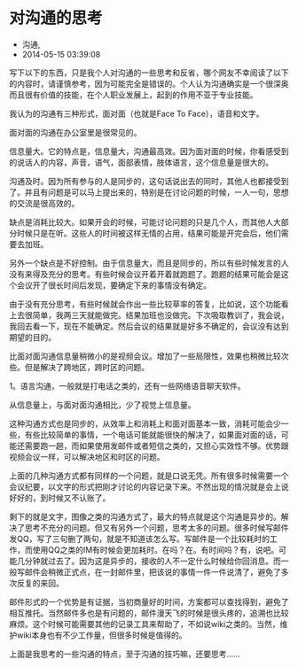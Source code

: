 # 对沟通的思考
- 沟通,
- 2014-05-15 03:39:08

<p>写下以下的东西，只是我个人对沟通的一些思考和反省，哪个网友不幸阅读了以下的内容时，请谨慎参考，因为可能完全是错误的。个人认为沟通确实是一个很深奥而且很有价值的技能，在个人职业发展上，起到的作用不亚于专业技能。</p>
<p>我认为的沟通有三种形式，面对面（也就是Face To Face），语音和文字。</p>
<p>面对面的沟通在办公室里是很常见的。</p>
<p>信息量大。它的特点是，信息量大，沟通最高效。因为面对面的时候，你看感受到的说话人的内容，声音，语气，面部表情，肢体语言，这个信息量是很大的。</p>
<p>沟通及时。因为所有参与的人是同步的，这句话说出去的同时，其他人也都接受到了。并且有问题是可以马上提出来的，特别是在讨论问题的时候，一人一句，思想的交流是很高效的。</p>
<p>缺点是消耗比较大。如果开会的时候，可能讨论问题的只是几个人，而其他人大部分时候只是在听。这些人的时间被这样无情的占用，结果可能是开完会后，他们需要去加班。</p>
<p>另外一个缺点是不好控制。由于信息量大，而且是同步的，所以有些时候发言的人没有来得及充分的思考。有些时候会议开着开着就跑题了。跑题的结果可能会是这个会议开了很长时间后发现，要确定下来的事情没有确定。</p>
<p>由于没有充分思考，有些时候就会作出一些比较草率的答复，比如说，这个功能看上去很简单，我两三天就能做完。结果加班也没做完。下次吸取教训了，我会说，我回去看一下，现在不能确定。然后会议的结果就是好多不确定的，会议没有达到期望的目的。</p>
<p>比面对面沟通信息量稍微小的是视频会议。增加了一些局限性，效果也稍微比较次些。但是解决了跨地区，跨时区的问题。</p><p>1。语言沟通，一般就是打电话之类的，还有一些网络语音聊天软件。</p>
<p>从信息量上，与面对面沟通相比，少了视觉上信息量。</p><p>这种沟通方式也是同步的，从效率上和消耗上和面对面基本一致，消耗可能会少一些，有些比较简单的事情，一个电话可能就能很快的解决了，如果面对面的话，可能还需要跑一趟，而如果使用发邮件或者短信之类的，又担心实效性不够。优势跟视频会议一样，可以解决地区和时区的问题。</p><p>上面的几种沟通方式都有同样的一个问题，就是口说无凭。所有很多时候需要一个会议纪要，以文字的形式把刚才讨论的内容记录下来。不然出现的情况就是会上说好好的，到时候又不认账了。</p><p>剩下的就是文字，图像之类的沟通方式了，最大的特点就是这个沟通是异步的。解决了思考不充分的问题。但又有另外一个问题，思考太多的问题。很多时候写邮件发QQ，写了三句删了两句，就是不知道该怎么写。写邮件是一个比较耗时的工作，而使用QQ之类的IM有时候会更加耗时。在吗？在。有时间吗？有，说吧。可能几分钟就过去了。因为这是异步的，接收的人不一定什么时候给你回消息。而一般写邮件会稍微正式点，在一封邮件里，把该说的事情一件一件说清了，避免了多次反复的来回。</p><p>邮件形式的一个优势是有证据，当初商量好的时间，方案都可以查找得到，避免了相互推托。当然邮件多也是有问题的，邮件漫天飞的时候是很头疼的，追溯也比较麻烦。这个时候可能需要其他的记录工具来帮助了，不如说wiki之类的。当然，维护wiki本身也有不少工作量，但很多时候是值得的。</p><p>上面是我思考的一些沟通的特点，至于沟通的技巧嘛，还要思考……</p>
